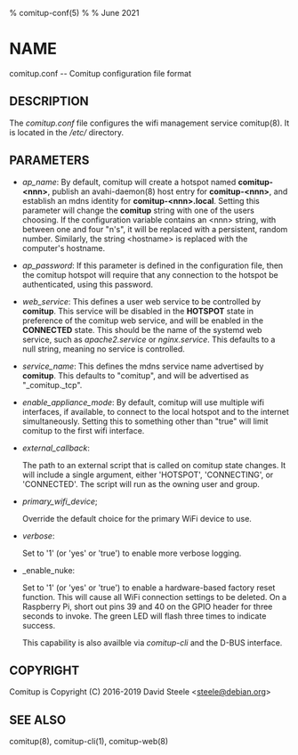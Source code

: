 % comitup-conf(5)
%
% June 2021

# NAME

comitup.conf -- Comitup configuration file format

## DESCRIPTION

The _comitup.conf_ file configures the wifi management service comitup(8).
It is located in the _/etc/_ directory.

## PARAMETERS

  * _ap_name_:
    By default, comitup will create a hotspot named **comitup-&lt;nnn&gt;**,
    publish an avahi-daemon(8) host entry for **comitup-&lt;nnn&gt;**, and establish
    an mdns identity for **comitup-&lt;nnn&gt;.local**.  Setting this parameter will
    change the **comitup** string with one of the users choosing. If the
    configuration variable contains an &lt;nnn&gt; string, with between one and four "n's", it
    will be replaced with a persistent, random number. Similarly, the string
    &lt;hostname&gt; is replaced with the computer's hostname.

  * _ap_password_:
    If this parameter is defined in the configuration file, then the comitup hotspot will
    require that any connection to the hotspot be authenticated, using this password.

  * _web_service_:
    This defines a user web service to be controlled by **comitup**. This service will be
    disabled in the **HOTSPOT** state in preference of the comitup web service, and will be
    enabled in the **CONNECTED** state. This should be the name of the systemd web service,
    such as _apache2.service_ or _nginx.service_. This defaults to a null string,
    meaning no service is controlled.

  * _service_name_:
    This defines the mdns service name advertised by **comitup**. This defaults to "comitup",
    and will be advertised as "_comitup._tcp".

  * _enable_appliance_mode_:
    By default, comitup will use multiple wifi interfaces, if available, to connect to the
    local hotspot and to the internet simultaneously. Setting this to something other than
    "true" will limit comitup to the first wifi interface.

  * _external_callback_:

    The path to an external script that is called on comitup state changes. It will include
    a single argument, either 'HOTSPOT', 'CONNECTING', or 'CONNECTED'. The script will run
    as the owning user and group.

  * _primary_wifi_device_;

    Override the default choice for the primary WiFi device to use.

  * _verbose_:

    Set to '1' (or 'yes' or 'true') to enable more verbose logging.

  * _enable\_nuke:

    Set to '1' (or 'yes' or 'true') to enable a hardware-based factory reset
    function. This will cause all WiFi connection settings to be deleted. On a
    Raspberry Pi, short out pins 39 and 40 on the GPIO header for three seconds
    to invoke. The green LED will flash three times to indicate success.

    This capability is also availble via _comitup-cli_ and the D-BUS interface.

## COPYRIGHT

Comitup is Copyright (C) 2016-2019 David Steele &lt;steele@debian.org&gt;

## SEE ALSO

comitup(8), comitup-cli(1), comitup-web(8)

